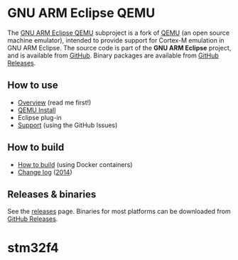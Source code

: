 # GNU ARM Eclipse QEMU

The [GNU ARM Eclipse QEMU](http://gnuarmeclipse.github.io/qemu) subproject is a fork of [QEMU](http://wiki.qemu.org/Main_Page) (an open source machine emulator), intended to provide support for Cortex-M emulation in GNU ARM Eclipse. The source code is part of the **GNU ARM Eclipse** project, and is available from [GitHub](https://github.com/gnuarmeclipse/qemu). Binary packages are available from [GitHub Releases](https://github.com/gnuarmeclipse/qemu/releases).

## How to use

* [Overview](http://gnuarmeclipse.github.io/qemu/) (read me first!)
* [QEMU Install](http://gnuarmeclipse.github.io/qemu/install)
* Eclipse plug-in
* [Support](https://github.com/gnuarmeclipse/qemu/issues/1) (using the GitHub Issues)

## How to build

* [How to build](http://gnuarmeclipse.github.io/qemu/build-procedure) (using Docker containers)
* [Change log](http://gnuarmeclipse.github.io/qemu/change-log) ([2014](http://gnuarmeclipse.github.io/qemu/change-log/2014))

## Releases & binaries

See the [releases](http://gnuarmeclipse.github.io/qemu/releases) page.
Binaries for most platforms can be downloaded from [GitHub Releases](https://github.com/gnuarmeclipse/qemu/releases).
# stm32f4
